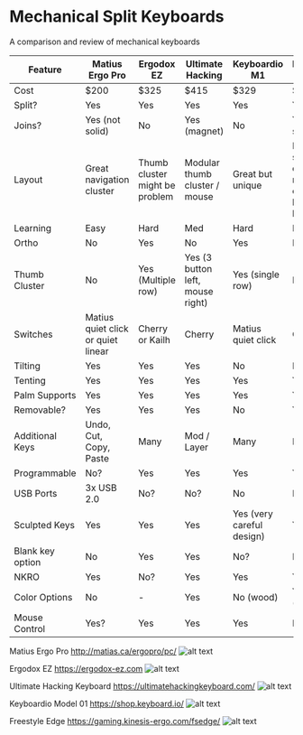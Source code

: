 # Mechanical Split Keyboards
A comparison and review of mechanical keyboards

| Feature | Matius Ergo Pro | Ergodox EZ | Ultimate Hacking | Keyboardio M1 | Freestyle Edge | 
| --- | --- | --- | --- | --- | --- | 
| Cost | $200 | $325 | $415 | $329 | $245 | 
| Split? | Yes | Yes | Yes | Yes | Yes | 
| Joins? | Yes (not solid) | No | Yes (magnet) | No | Yes (not solid)| 
| Layout | Great navigation cluster | Thumb cluster might be problem | Modular thumb cluster / mouse | Great but unique | Fairly standard qwerty, not a fan of arrow key location | 
| Learning | Easy | Hard | Med | Hard | Easy | 
| Ortho | No | Yes | No | Yes | No | 
| Thumb Cluster | No | Yes (Multiple row) | Yes (3 button left, mouse right) | Yes (single row) | No | 
| Switches | Matius quiet click or quiet linear | Cherry or Kailh | Cherry | Matius quiet click | Cherry | 
| Tilting | Yes | Yes | Yes | No | No? | 
| Tenting | Yes | Yes | Yes | Yes | Yes | 
| Palm Supports | Yes | Yes | Yes | Yes | Yes | 
| Removable? | Yes | Yes | Yes | No | Yes? | 
| Additional Keys | Undo, Cut, Copy, Paste | Many | Mod / Layer | Many | Many | 
| Programmable | No? | Yes | Yes | Yes | Yes | 
| USB Ports | 3x USB 2.0 | No? | No? | No | No? | 
| Sculpted Keys | Yes | Yes | Yes | Yes (very careful design) | Yes? | 
| Blank key option | No | Yes | Yes | No? | No | 
| NKRO | Yes | No? | Yes | Yes | Yes | 
| Color Options | No | - | Yes | No (wood) | Yes (keys) | 
| Mouse Control | Yes? | Yes | Yes | Yes | No? | 

Matius Ergo Pro
http://matias.ca/ergopro/pc/
![alt text](https://www.bhphotovideo.com/images/images1000x1000/matias_fk403q_ergo_pro_keyboard_for_1127659.jpg)

Ergodox EZ
https://ergodox-ez.com
![alt text](https://cdn0.tnwcdn.com/wp-content/blogs.dir/1/files/2016/03/ergodox-ez-3-1200x600.jpg)

Ultimate Hacking Keyboard
https://ultimatehackingkeyboard.com/
![alt text](https://www.crowdsupply.com/img/e94f/addon-modules-2-white-1_png_project-body.jpg)

Keyboardio Model 01
https://shop.keyboard.io/
![alt text](https://cdn.shopify.com/s/files/1/0920/0728/products/looking_across_from_front_l_corner_grande.jpg)

Freestyle Edge
https://gaming.kinesis-ergo.com/fsedge/
![alt text](https://techreport.com/r.x/2017_11_22_Kinesis_Freestyle_Edge_ergonomic_gaming_keyboard_reviewed/leds.jpg)

